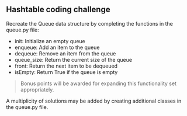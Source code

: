 ## Hashtable coding challenge
Recreate the Queue data structure by completing the functions in the queue.py file:

- init: Initialize an empty queue
- enqueue: Add an item to the queue
- dequeue: Remove an item from the queue
- queue_size: Return the current size of the queue
- front: Return the next item to be dequeued
- isEmpty: Return True if the queue is empty

> Bonus points will be awarded for expanding this functionality set appropriately.


A multiplicity of solutions may be added by creating additional classes in the queue.py file.